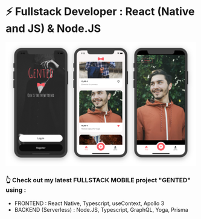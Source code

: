 ### 
<h1>⚡️ Fullstack Developer : React (Native and JS) & Node.JS</h1>


![alt text](https://raw.githubusercontent.com/vihong/vihong/main/previewGentedMobilesOnly.png)

<h3>👆  Check out my latest FULLSTACK MOBILE project "GENTED" using :</h3>
<ul>
  <li>FRONTEND : React Native, Typescript, useContext, Apollo 3</li>
  <li>BACKEND (Serverless) : Node.JS, Typescript, GraphQL, Yoga, Prisma</li>
</ul>

<!--
**vihong/vihong** is a ✨ _special_ ✨ repository because its `README.md` (this file) appears on your GitHub profile.

Here are some ideas to get you started:

- 🔭 I’m currently working on ...
- 🌱 I’m currently learning ...
- 👯 I’m looking to collaborate on ...
- 🤔 I’m looking for help with ...
- 💬 Ask me about ...
- 📫 How to reach me: ...
- 😄 Pronouns: ...
- ⚡ Fun fact: ...
-->
